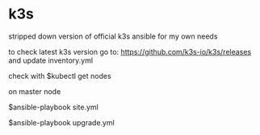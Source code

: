 # k3s


stripped down version of official k3s ansible for my own needs

to check latest k3s version go to: https://github.com/k3s-io/k3s/releases
and update inventory.yml

check with 
$kubectl get nodes 

on master node


$ansible-playbook site.yml

$ansible-playbook upgrade.yml
